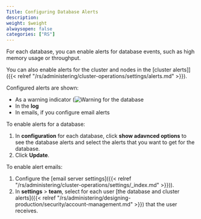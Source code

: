 ```yaml
---
Title: Configuring Database Alerts
description:
weight: $weight
alwaysopen: false
categories: ["RS"]
---
```

For each database, you can enable alerts for database events, such as high memory usage or throughput.

You can also enable alerts for the cluster and nodes in the [cluster alerts]]({{< relref "/rs/administering/cluster-operations/settings/alerts.md" >}}).

Configured alerts are shown:

- As a warning indicator (![Warning](/images/rs/icon_warning.png#no-click "Warning") for the database
- In the **log**
- In emails, if you configure email alerts

To enable alerts for a database:

1. In **configuration** for each database, click **show adavnced options** to see the database alerts and select the alerts that you want to get for the database.
2. Click **Update**.

To enable alert emails:

1. Configure the [email server settings]({{< relref "/rs/administering/cluster-operations/settings/_index.md" >}})).
2. In **settings** > **team**, select for each user [the database and cluster alerts]({{< relref "/rs/administering/designing-production/security/account-management.md" >}}) that the user receives.
